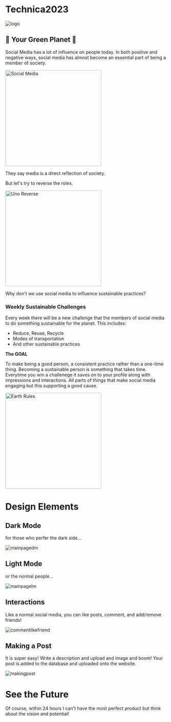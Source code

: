 # Technica2023

![logo](https://github.com/koolkusum/Technica2023/assets/55637805/13e29828-a262-4e34-8067-172e551e9a89)

## :seedling: Your Green Planet :seedling:
Social Media has a lot of influence on people today. In both positive and negative ways, social media has almost become an essential part of being a member of society.

<img src="https://media.giphy.com/media/3GSoFVODOkiPBFArlu/giphy.gif" width="300" height="300" alt="Social Media">

They say media is a direct reflection of society.

But let's try to reverse the roles.

<img src="https://media.giphy.com/media/MYJT0jtwsBA9aGj0lQ/giphy.gif" width="300" height="300" alt="Uno Reverse">

Why don't we use social media to influence sustainable practices?

### Weekly Sustainable Challenges
Every week there will be a new challenge that the members of social media to do something sustainable for the planet. 
This includes:
* Reduce, Reuse, Recycle
* Modes of transportation
* And other sustainable practices

**The GOAL**

To make being a good person, a consistent practice rather than a one-time thing. Becoming a sustainable person is something that takes time. Everytime you win a challenege it saves on to your profile along with impressions and interactions. All parts of things that make social media engaging but this supporting a good cause.


<img src="https://media.giphy.com/media/v2KbbLQoFjvICIPJxH/giphy.gif"  width="300" height="300" alt="Earth Rules">

# Design Elements

## Dark Mode

for those who perfer the dark side...

![mainpagedm](https://github.com/koolkusum/Technica2023/assets/55637805/b496fb05-53d2-4670-897f-d023ed4e51db)

## Light Mode

or the normal people...

![mainpagelm](https://github.com/koolkusum/Technica2023/assets/55637805/9c053afd-7f1f-47f6-9cf1-25dca8832ec0)


## Interactions

Like a normal social media, you can like posts, comment, and add/remove friends!

![commentlikefriend](https://github.com/koolkusum/Technica2023/assets/55637805/b753109a-04f8-4df5-b346-65b0a6da5f5a)

## Making a Post

It is super easy! Write a description and upload and image and boom! Your post is added to the database and uploaded onto the website.

![makingpost](https://github.com/koolkusum/Technica2023/assets/55637805/cf253bb1-e53e-49fc-a4f3-22ba1d043170)

# See the Future

Of course, within 24 hours I can't have the most perfect product but think about the vision and potential!
